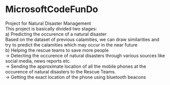 # MicrosoftCodeFunDo
Project for Natural Disaster Management<br />
This project is basically divided two stages:<br />
a) Predicting the occurence of a natural disaster<br />
	Based on the dataset of previous calamities, we can draw similarities and try to predict the calamities which may occur in the near future <br />
b) Helping the rescue teams to save more people <br />
	-> Detecting the occurence of natural disasters through various sources like social media, news reports etc.<br />
	-> Sending the approximate location of all the mobile phones at the occurence of natural disasters to the Rescue Teams.<br />
	-> Getting the exact location of the phone using bluetooth beacons<br />
